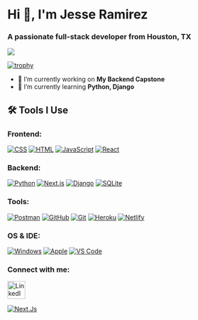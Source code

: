 # Hi 👋, I'm Jesse Ramirez
### A passionate full-stack developer from Houston, TX

![](https://komarev.com/ghpvc/?username=jgramirez0210&label=Profile%20views&color=0e75b6&style=flat)

[![trophy](https://github-profile-trophy.vercel.app/?username=ryo-ma&margin-w=15&margin-h=15&row=2&column=5&theme=onedark)](https://github.com/ryo-ma/github-profile-trophy)


- 🔭 I’m currently working on **My Backend Capstone**
- 🌱 I’m currently learning **Python, Django**

## 🛠 Tools I Use

### Frontend:
[![CSS](https://skillicons.dev/icons?i=css "CSS")](https://www.w3.org/Style/CSS/)
[![HTML](https://skillicons.dev/icons?i=html "HTML")](https://developer.mozilla.org/en-US/docs/Web/HTML)
[![JavaScript](https://skillicons.dev/icons?i=js "JavaScript")](https://developer.mozilla.org/en-US/docs/Web/JavaScript)
[![React](https://skillicons.dev/icons?i=react "React")](https://reactjs.org/)

### Backend:
[![Python](https://skillicons.dev/icons?i=python "Python")](https://www.python.org/)
[![Next.js](https://skillicons.dev/icons?i=nextjs "Next.js")](https://nextjs.org/)
[![Django](https://skillicons.dev/icons?i=django "Django")](https://www.djangoproject.com/)
[![SQLite](https://skillicons.dev/icons?i=sqlite "SQLite")](https://www.sqlite.org/)

### Tools:
[![Postman](https://skillicons.dev/icons?i=postman "Postman")](https://www.postman.com/)
[![GitHub](https://skillicons.dev/icons?i=github "GitHub")](https://github.com/)
[![Git](https://skillicons.dev/icons?i=git "Git")](https://git-scm.com/)
[![Heroku](https://skillicons.dev/icons?i=heroku "Heroku")](https://www.heroku.com/)
[![Netlify](https://skillicons.dev/icons?i=netlify "Netlify")](https://www.netlify.com/)

### OS & IDE:
[![Windows](https://skillicons.dev/icons?i=windows "Windows")](https://www.microsoft.com/windows)
[![Apple](https://skillicons.dev/icons?i=apple "Apple")](https://www.apple.com/macos/sonoma/)
[![VS Code](https://skillicons.dev/icons?i=vscode "VS Code")](https://code.visualstudio.com/)



### Connect with me:
<a href="https://www.linkedin.com/in/jesseramirez354/" target="_blank">
  <img src="https://raw.githubusercontent.com/rahuldkjain/github-profile-readme-generator/master/src/images/icons/Social/linked-in-alt.svg" alt="LinkedIn Profile" width="40" height="40" />
</a>


[![Next.Js](http://res.cloudinary.com/nashvillesoftwareschool/image/upload/ar_1:1,c_fill,w_100/v1/techs/png-transparent-next-js-hd-logo_khfi34)](https://nextjs.org/)

